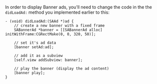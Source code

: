 In order to display Banner ads, you'll need to change the code in the the `didLoadAd:` method you implemented earlier to this:

```
- (void) didLoadAd:(SAAd *)ad {
	// create a new banner with a fixed frame
    SABannerAd *banner = [[SABannerAd alloc] initWithFrame:CGRectMake(0, 0, 320, 50)];

    // set it's ad data
    [banner setAd:ad];

    // add it as a subview
    [self.view addSubview: banner];

    // play the banner (display the ad content)
    [banner play];
}

```
